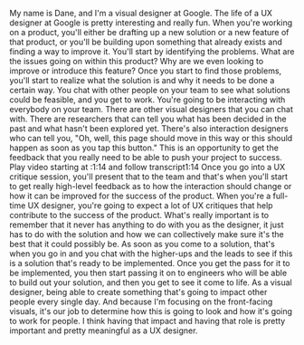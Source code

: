 My name is Dane, and I'm a visual designer at Google. The life of a UX designer at Google is pretty interesting and really fun. When you're working on a product, you'll either be drafting up a new solution or a new feature of that product, or you'll be building upon something that already exists and finding a way to improve it. You'll start by identifying the problems. What are the issues going on within this product? Why are we even looking to improve or introduce this feature? Once you start to find those problems, you'll start to realize what the solution is and why it needs to be done a certain way. You chat with other people on your team to see what solutions could be feasible, and you get to work. You're going to be interacting with everybody on your team. There are other visual designers that you can chat with. There are researchers that can tell you what has been decided in the past and what hasn't been explored yet. There's also interaction designers who can tell you, "Oh, well, this page should move in this way or this should happen as soon as you tap this button." This is an opportunity to get the feedback that you really need to be able to push your project to success.
Play video starting at :1:14 and follow transcript1:14
Once you go into a UX critique session, you'll present that to the team and that's when you'll start to get really high-level feedback as to how the interaction should change or how it can be improved for the success of the product. When you're a full-time UX designer, you're going to expect a lot of UX critiques that help contribute to the success of the product. What's really important is to remember that it never has anything to do with you as the designer, it just has to do with the solution and how we can collectively make sure it's the best that it could possibly be. As soon as you come to a solution, that's when you go in and you chat with the higher-ups and the leads to see if this is a solution that's ready to be implemented. Once you get the pass for it to be implemented, you then start passing it on to engineers who will be able to build out your solution, and then you get to see it come to life. As a visual designer, being able to create something that's going to impact other people every single day. And because I'm focusing on the front-facing visuals, it's our job to determine how this is going to look and how it's going to work for people. I think having that impact and having that role is pretty important and pretty meaningful as a UX designer.